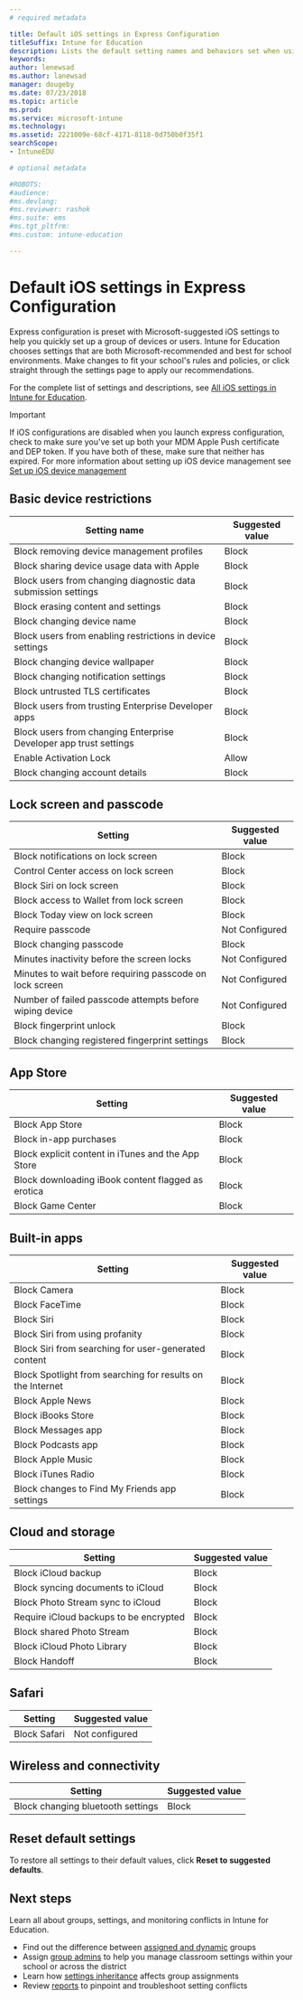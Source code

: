 ```yaml
---
# required metadata

title: Default iOS settings in Express Configuration
titleSuffix: Intune for Education
description: Lists the default setting names and behaviors set when using Express Configuration.
keywords:
author: lenewsad
ms.author: lanewsad
manager: dougeby
ms.date: 07/23/2018
ms.topic: article
ms.prod:
ms.service: microsoft-intune
ms.technology:
ms.assetid: 2221009e-68cf-4171-8118-0d750b0f35f1
searchScope:
- IntuneEDU

# optional metadata

#ROBOTS:
#audience:
#ms.devlang:
#ms.reviewer: rashok
#ms.suite: ems
#ms.tgt_pltfrm:
#ms.custom: intune-education

---
```

# Default iOS settings in Express Configuration
Express configuration is preset with Microsoft-suggested iOS settings to help you quickly set up a group of devices or users. Intune for Education chooses settings that are both Microsoft-recommended and best for school environments. Make changes to fit your school's rules and policies, or click straight through the settings page to apply our recommendations. 

For the complete list of settings and descriptions, see [All iOS settings in Intune for Education](all-edu-settings-ios.md). 

> [!IMPORTANT]
> If iOS configurations are disabled when you launch express configuration, check to make sure you've set up both your MDM Apple Push certificate and DEP token. If you have both of these, make sure that neither has expired. For more information about setting up iOS device management see [Set up iOS device management](setup-ios-device-management.md)


## Basic device restrictions
Setting name|Suggested value|
|---|---|
|Block removing device management profiles|Block|
|Block sharing device usage data with Apple|Block|
|Block users from changing diagnostic data submission settings|Block|
|Block erasing content and settings|Block|
|Block changing device name|Block|
|Block users from enabling restrictions in device settings|Block|
|Block changing device wallpaper|Block|
|Block changing notification settings|Block|
|Block untrusted TLS certificates|Block|
|Block users from trusting Enterprise Developer apps|Block|
|Block users from changing Enterprise Developer app trust settings|Block|
|Enable Activation Lock|Allow|
|Block changing account details|Block|  

## Lock screen and passcode
Setting|Suggested value|
|---|---|
|Block notifications on lock screen|Block||
|Control Center access on lock screen|Block|
|Block Siri on lock screen|Block|
|Block access to Wallet from lock screen|Block|
|Block Today view on lock screen|Block||
|Require passcode|Not Configured|
|Block changing passcode|Block|
|Minutes inactivity before the screen locks|Not Configured|
|Minutes to wait before requiring passcode on lock screen|Not Configured|
|Number of failed passcode attempts before wiping device|Not Configured|
|Block fingerprint unlock|Block|
|Block changing registered fingerprint settings|Block|  

## App Store
Setting|Suggested value|
|---|---|
|Block App Store|Block|
|Block in-app purchases|Block|
|Block explicit content in iTunes and the App Store|Block|
|Block downloading iBook content flagged as erotica|Block|
|Block Game Center|Block|  


## Built-in apps
Setting|Suggested value|
|---|---|
|Block Camera|Block|
|Block FaceTime|Block|
|Block Siri|Block|
|Block Siri from using profanity|Block|
|Block Siri from searching for user-generated content|Block|
|Block Spotlight from searching for results on the Internet|Block|
|Block Apple News|Block|
|Block iBooks Store|Block|
|Block Messages app|Block|
|Block Podcasts app|Block|
|Block Apple Music|Block|
|Block iTunes Radio|Block|
|Block changes to Find My Friends app settings|Block|  

## Cloud and storage
|Setting|Suggested value|
|---|---|
|Block iCloud backup|Block|
|Block syncing documents to iCloud|Block|
|Block Photo Stream sync to iCloud|Block|
|Require iCloud backups to be encrypted|Block| 
|Block shared Photo Stream|Block|
|Block iCloud Photo Library|Block|
|Block Handoff|Block|  

## Safari
Setting|Suggested value|
|---|---|
|Block Safari|Not configured|  

## Wireless and connectivity
Setting|Suggested value|
|---|---|
|Block changing bluetooth settings|Block|  

## Reset default settings
To restore all settings to their default values, click **Reset to suggested defaults**. 

## Next steps  
Learn all about groups, settings, and monitoring conflicts in Intune for Education. 
* Find out the difference between [assigned and dynamic](create-groups.md) groups
* Assign [group admins](group-admin-delegate.md) to help you manage classroom settings within your school or across the district
* Learn how [settings inheritance](settings-inheritance.md) affects group assignments
* Review [reports](what-are-reports.md) to pinpoint and troubleshoot setting conflicts
